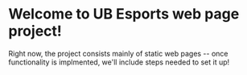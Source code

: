 # Welcome to UB Esports web page project!

Right now, the project consists mainly of static web pages -- once functionality is implmented, we'll include steps needed to set it up!
